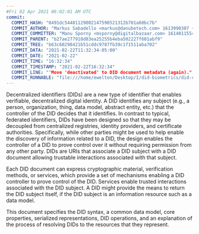 ```yaml
---
#Fri 02 Apr 2021 06:02:01 AM UTC
commit:
  COMMIT_HASH: "0491dc54481129002147590521312b701a60bc7b"
  COMMIT_AUTHOR: "Markus Sabadello <markus@danubetech.com> 1613990307 +0100"
  COMMIT_COMMITTER: "Manu Sporny <msporny@digitalbazaar.com> 1614011554 -0500"
  COMMIT_PARENT: "b27ae277918d83ea25255b4eba502227f601abf9"
  COMMIT_TREE: "b63c60298421b51cddc9787fb39c1f1511aba702"
  COMMIT_DATA: "2021-02-22T11:32:34-05:00"
  COMMIT_DATE: "2021-02-22"
  COMMIT_TIME: "16:32:34"
  COMMIT_TIMESTAMP: "2021-02-22T16:32:34"
  COMMIT_LINE: ""Move 'deactivated' to DID document metadata (again)."
  COMMIT_RUNNABLE: "file:///home/ewelton/Desktop/I/did-biometrics/did-core-dataset/analysis/gitinfo/0491dc54481129002147590521312b701a60bc7b/snapshot/index.html"
---
```


<section id="abstract">
<p>
<a>Decentralized identifiers</a> (DIDs) are a new type of identifier that
enables verifiable, decentralized digital identity. A <a>DID</a> identifies any
subject (e.g., a person, organization, thing, data model, abstract entity, etc.)
that the controller of the <a>DID</a> decides that it identifies. In contrast to
typical, federated identifiers, <a>DIDs</a> have been designed so that they may
be decoupled from centralized registries, identity providers, and certificate
authorities. Specifically, while other parties might be used to help enable the
discovery of information related to a <a>DID</a>, the design enables the
controller of a <a>DID</a> to prove control over it without requiring permission
from any other party. <a>DIDs</a> are <a>URIs</a> that associate a <a>DID
subject</a> with a <a>DID document</a> allowing trustable interactions
associated with that subject.
    </p>
<p>
Each <a>DID document</a> can express cryptographic material, <a>verification
methods</a>, or <a>services</a>, which provide a set of mechanisms enabling a
<a>DID controller</a> to prove control of the <a>DID</a>. <a>Services</a> enable
trusted interactions associated with the <a>DID subject</a>. A <a>DID</a> might
provide the means to return the <a>DID subject</a> itself, if the <a>DID
subject</a> is an information resource such as a data model.
    </p>
<p>
This document specifies the DID syntax, a common data model, core properties,
serialized representations, DID operations, and an explanation of the process
of resolving DIDs to the resources that they represent.
    </p>
</section>
